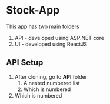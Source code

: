 # Stock-App
This app has two main folders

1. API - developed using ASP.NET core
2. UI - developed using ReactJS

## API Setup

1. After cloning, go to **API** folder
    1. A nested numbered list
    2. Which is numbered
2. Which is numbered
